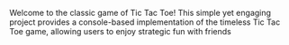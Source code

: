 Welcome to the classic game of Tic Tac Toe! This simple yet engaging project provides a console-based implementation of the timeless Tic Tac Toe game, allowing users to enjoy strategic fun with friends
